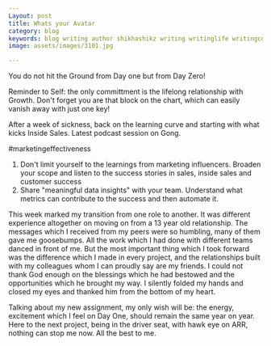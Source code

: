 ```yaml
---
Layout: post
title: Whats your Avatar
category: blog
keywords: blog writing author shikhashikz writing writinglife writingcommunity dailyblogpost dailyblogpostchallenge marketing abm
image: assets/images/3101.jpg

---
```

You do not hit the Ground from Day one but from Day Zero!

Reminder to Self: the only committment is the lifelong relationship with Growth. Don't forget you are that block on the chart, which can easily vanish away with just one key!

After a week of sickness, back on the learning curve and starting with what kicks Inside Sales. Latest podcast session on Gong.

#marketingeffectiveness
1. Don't limit yourself to the learnings from marketing influencers. Broaden your scope and listen to the success stories in sales, inside sales and customer success
2. Share "meaningful data insights" with your team. Understand what metrics can contribute to the success and then automate it.

This week marked my transition from one role to another. It was different experience altogether on moving on from a 13 year old relationship. The messages which I received from my peers were so humbling, many of them gave me goosebumps. All the work which I had done with different teams danced in front of me. But the most important thing which I took forward was the difference which I made in every project, and the relationships built with my colleagues whom I can proudly say are my friends. I could not thank God enough on the blessings which he had bestowed and the opportunities which he brought my way. I silently folded my hands and closed my eyes and thanked him from the bottom of my heart.

Talking about my new assignment, my only wish will be: the energy, excitement which I feel on Day One, should remain the same year on year. Here to the next project, being in the driver seat, with hawk eye on ARR, nothing can stop me now. All the best to me.


